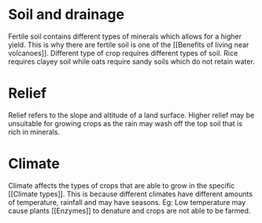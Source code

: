 # Soil and drainage
Fertile soil contains different types of minerals which allows for a higher yield. This is why there are fertile soil is one of the [[Benefits of living near volcanoes]].
Different type of crop requires different types of soil. Rice requires clayey soil while oats require sandy soils which do not retain water.
# Relief
Relief refers to the slope and altitude of a land surface. Higher relief may be unsuitable for growing crops as the rain may wash off the top soil that is rich in minerals. 
# Climate
Climate affects the types of crops that are able to grow in the specific [[Climate types]].
This is because different climates have different amounts of temperature, rainfall and may have seasons.
Eg: Low temperature may cause plants [[Enzymes]] to denature and crops are not able to be farmed.